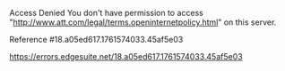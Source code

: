 Access Denied
You don't have permission to access "http://www.att.com/legal/terms.openinternetpolicy.html" on this server.

Reference #18.a05ed617.1761574033.45af5e03

https://errors.edgesuite.net/18.a05ed617.1761574033.45af5e03